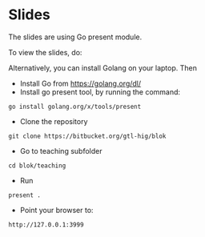 # Slides

The slides are using Go present module. 

To view the slides, do:


Alternatively, you can install Golang on your laptop.
Then

* Install Go from https://golang.org/dl/
* Install go present tool, by running the command:

`go install golang.org/x/tools/present`

* Clone the repository

`git clone https://bitbucket.org/gtl-hig/blok`

* Go to teaching subfolder

`cd blok/teaching`

* Run
 
`present .`

* Point your browser to:

`http://127.0.0.1:3999`

   